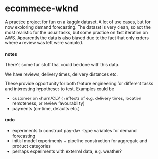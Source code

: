 # ecommece-wknd
A practice project for fun on a kaggle dataset.
A lot of use cases, but for now exploring demand forecasting.
The dataset is very clean, so not the most realistic for the usual tasks, but some practice on fast iteration on AWS.
Apparently the data is also biased due to the fact that only orders where a review was left were sampled.

#### notes
There's some fun stuff that could be done with this data.

We have reviews, delivery times, delivery distances etc.

These provide opportunity for both feature engineering for different tasks and interesting hypotheses to test.
Examples could be
- customer on churn/CLV (+effects of e.g. delivery times, location remoteness, or review favourability)
- payments (on-time, defaults etc.)


#### todo
- experiments to construct pay-day -type variables for demand forecasting
- initial model experiments + pipeline construction for aggregate and product categories
- perhaps experiments with external data, e.g. weather?
